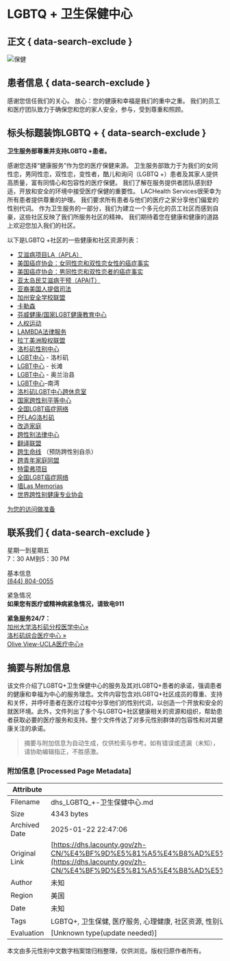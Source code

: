 # LGBTQ + 卫生保健中心

## 正文 { data-search-exclude }


![保健](https://dhs.lacounty.gov/harbor-ucla-medical-center/wp-content/uploads/sites/31/2020/07/dhs-logo-negative.png)

## 患者信息 { data-search-exclude }

感谢您信任我们的关心。 放心：您的健康和幸福是我们的重中之重。 我们的员工和医疗团队致力于确保您和您的家人安全，参与，受到尊重和照顾。

## 标头标题装饰LGBTQ + { data-search-exclude }

**卫生服务部尊重并支持LGBTQ +患者。**

感谢您选择“健康服务”作为您的医疗保健来源。 卫生服务部致力于为我们的女同性恋，男同性恋，双性恋，变性者，酷儿和询问（LGBTQ +）患者及其家人提供高质量，富有同情心和包容性的医疗保健。 我们了解在服务提供者团队感到舒适，开放和安全的环境中接受医疗保健的重要性。 LACHealth Services很荣幸为所有患者提供尊重的护理。 我们要求所有患者与他们的医疗之家分享他们偏爱的性别代词。 作为卫生服务的一部分，我们为建立一个多元化的员工社区而感到自豪，这些社区反映了我们所服务社区的精神。 我们期待着您在健康和健康的道路上欢迎您加入我们的社区。

以下是LGBTQ +社区的一些健康和社区资源列表：
- [艾滋病项目LA（APLA）](https://aplahealth.org/)
- [美国癌症协会：女同性恋和双性恋女性的癌症事实](https://www.cancer.org/healthy/find-cancer-early/womens-health/cancer-facts-for-lesbians-and-bisexual-women.html)
- [美国癌症协会：男同性恋和双性恋者的癌症事实](https://www.cancer.org/healthy/find-cancer-early/mens-health/cancer-facts-for-gay-and-bisexual-men.html)
- [亚太岛民艾滋病干预（APAIT）](https://apaitonline.org/)
- [亚裔美国人提倡司法](https://www.advancingjustice-la.org/)
- [加州安全学校联盟](https://www.casafeschools.org/)
- [卡勒森](https://www.carecen-la.org/)
- [芬威健康/国家LGBT健康教育中心](https://fenwayhealth.org/the-fenway-institute/education/the-national-lgbt-health-education-center/)
- [人权运动](https://www.hrc.org/about)
- [LAMBDA法律服务](https://www.lambdalegal.org/)
- [拉丁美洲股权联盟](https://www.latinoequalityalliance.org/)
- [洛杉矶性别中心](https://www.lagendercenter.org/)
- [LGBT中心](https://lalgbtcenter.org/) - 洛杉矶
- [LGBT中心](https://www.centerlb.org/) - 长滩
- [LGBT中心](https://www.lgbtqcenteroc.org/) - 奥兰治县
- [LGBT中心](https://southbaycenter.wixsite.com/southbaylgbtcenter)–南湾
- [洛杉矶LGBT中心跨休息室](https://translounge.org/)
- [国家跨性别平等中心](https://transequality.org/)
- [全国LGBT癌症网络](https://cancer-network.org/)
- [PFLAG洛杉矶](https://pflag.org/)
- [改造家庭](https://www.transformingfamily.org/)
- [跨性别法律中心](https://transgenderlawcenter.org/)
- [翻译联盟](https://www.translatinacoalition.org/)
- [跨生命线](https://translifeline.org/) （预防跨性别自杀）
- [跨青年家庭同盟](https://www.imatyfa.org/)
- [特雷弗项目](https://www.thetrevorproject.org/?gclid=Cj0KCQjwy8f6BRC7ARIsAPIXOjjnnjoR7Vg73CvBR-wSvAOoCOBcO8du-g9cenhzfkfWjlWNCEp-QhQaAguYEALw_wcB)
- [全国LGBT癌症网络](https://cancer-network.org/)
- [墙Las Memorias](https://www.thewalllasmemorias.org/)
- [世界跨性别健康专业协会](https://www.wpath.org/)

[为您的访问做准备](/zh-CN/%E4%BF%9D%E5%81%A5%E4%B8%AD%E5%BF%83/%E6%82%A3%E8%80%85%E4%BF%A1%E6%81%AF/%E4%B8%BA%E6%82%A8%E7%9A%84%E8%AE%BF%E9%97%AE%E5%81%9A%E5%87%86%E5%A4%87/)

## 联系我们 { data-search-exclude }

星期一到星期五  
7：30 AM到5：30 PM  

基本信息  
[(844) 804-0055](tel:844804-0055)  

紧急情况  
**如果您有医疗或精神病紧急情况，请致电911**  

**紧急服务24/7：**  
[加州大学洛杉矶分校医学中心»](https://dhs.lacounty.gov/zh-CN/%E6%B8%AF%E5%8F%A3ucla%E5%8C%BB%E7%96%97%E4%B8%AD%E5%BF%83/)  
[洛杉矶综合医疗中心 »](https://dhs.lacounty.gov/zh-CN/%E5%B0%86%E5%86%9B/)  
[Olive View-UCLA医疗中心»](https://dhs.lacounty.gov/zh-CN/%E5%A5%A5%E5%88%A9%E7%BB%B4%E5%B0%A4/)
<!-- tcd_original_link https://dhs.lacounty.gov/zh-CN/%E4%BF%9D%E5%81%A5%E4%B8%AD%E5%BF%83/%E6%82%A3%E8%80%85%E4%BF%A1%E6%81%AF/%E4%B8%BA%E6%82%A8%E7%9A%84%E8%AE%BF%E9%97%AE%E5%81%9A%E5%87%86%E5%A4%87/LGBTQ/ -->


## 摘要与附加信息

<!-- tcd_abstract -->
该文件介绍了LGBTQ+卫生保健中心的服务及其对LGBTQ+患者的承诺，强调患者的健康和幸福为中心的服务理念。文件内容包含对LGBTQ+社区成员的尊重、支持和关怀，并呼吁患者在医疗过程中分享他们的性别代词，以创造一个开放和安全的就医环境。此外，文件列出了多个与LGBTQ+社区健康相关的资源和组织，帮助患者获取必要的医疗服务和支持。整个文件传达了对多元性别群体的包容性和对其健康关注的承诺。
<!-- tcd_abstract_end -->

> 摘要与附加信息为自动生成，仅供检索与参考。如有错误或遗漏（未知），请协助编辑指正，不胜感激。

### 附加信息 [Processed Page Metadata]

| Attribute       | Value                                  |
|-----------------|----------------------------------------|
| Filename        | dhs_LGBTQ_+-卫生保健中心.md                             |
| Size            | 4343 bytes                           |
| Archived Date   | 2025-01-22 22:47:06                             |
| Original Link   | [https://dhs.lacounty.gov/zh-CN/%E4%BF%9D%E5%81%A5%E4%B8%AD%E5%BF%83/%E6%82%A3%E8%80%85%E4%BF%A1%E6%81%AF/%E4%B8%BA%E6%82%A8%E7%9A%84%E8%AE%BF%E9%97%AE%E5%81%9A%E5%87%86%E5%A4%87/LGBTQ/](https://dhs.lacounty.gov/zh-CN/%E4%BF%9D%E5%81%A5%E4%B8%AD%E5%BF%83/%E6%82%A3%E8%80%85%E4%BF%A1%E6%81%AF/%E4%B8%BA%E6%82%A8%E7%9A%84%E8%AE%BF%E9%97%AE%E5%81%9A%E5%87%86%E5%A4%87/LGBTQ/)                       |
| Author          | 未知                               |
| Region          | 美国                               |
| Date            | 未知                                 |
| Tags            | LGBTQ+, 卫生保健, 医疗服务, 心理健康, 社区资源, 性别认同, 医疗支持, 健康教育, 变性人服务, 女性健康                                 |
| Evaluation            | [Unknown type(update needed)]                                 |
<!-- tcd_table_end -->

本文由多元性别中文数字档案馆归档整理，仅供浏览。版权归原作者所有。
